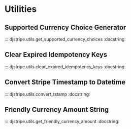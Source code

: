 # Utilities

## Supported Currency Choice Generator

::: djstripe.utils.get_supported_currency_choices
    :docstring:

## Clear Expired Idempotency Keys

::: djstripe.utils.clear_expired_idempotency_keys
    :docstring:

## Convert Stripe Timestamp to Datetime

::: djstripe.utils.convert_tstamp
    :docstring:

## Friendly Currency Amount String

::: djstripe.utils.get_friendly_currency_amount
    :docstring:
